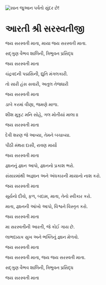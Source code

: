 ![સાન જુઆન પર્વતો સુંદર છે!](lib/images/img.png "સાન જુઆન પર્વતો")

# આરતી શ્રી સરસ્વતીજી

જય સરસ્વતી માતા, માયા જય સરસ્વતી માતા.

સદ્ગુણ વૈભવ શાલિની, ત્રિભુવન પ્રસિદ્ધ

જય સરસ્વતી માતા

ચંદ્રવદની પદ્મસિની, દ્યુતિ મંગલકારી.

તો સારી હંસ સવારી, અતુલ તેજધારી

જય સરસ્વતી માતા

ડાબે કરમાં વીણા, જમણે માળા.

શીશ મુકુટ મનિ સોહે, ગલ મોતીયાં માલા ॥

જય સરસ્વતી માતા

દેવી શરણ જે આવ્યા, તેમને બચાવ્યા.

પીઠી મંથરા દાસી, રાવણ માર્યો

જય સરસ્વતી માતા

જ્ઞાનનું જ્ઞાન આપો, જ્ઞાનનો પ્રકાશ ભરો.

સંસારમાંથી અજ્ઞાન અને અંધકારની માયાનો નાશ કરો.

જય સરસ્વતી માતા

સૂર્યનો દીવો, ફળ, બદામ, માતા, તેનો સ્વીકાર કરો.

માતા, જ્ઞાનની આંખો આપો, વિશ્વને વિસ્તૃત કરો.

જય સરસ્વતી માતા

મા સરસ્વતીની આરતી, જે કોઈ ગાય છે.

લાભદાયક સુખ અને ભક્તિનું જ્ઞાન મેળવો.

જય સરસ્વતી માતા

જય સરસ્વતી માતા, જય જય સરસ્વતી માતા.

સદ્ગુણ વૈભવ શાલિની, ત્રિભુવન પ્રસિદ્ધ

જય સરસ્વતી માતા